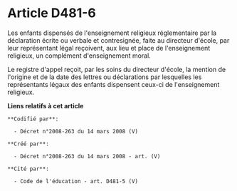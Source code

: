 # Article D481-6

Les enfants dispensés de l'enseignement religieux réglementaire par la déclaration écrite ou verbale et contresignée, faite
au directeur d'école, par leur représentant légal reçoivent, aux lieu et place de l'enseignement religieux, un complément
d'enseignement moral.

Le registre d'appel reçoit, par les soins du directeur d'école, la mention de l'origine et de la date des lettres ou
déclarations par lesquelles les représentants légaux des enfants dispensent ceux-ci de l'enseignement religieux.

**Liens relatifs à cet article**

	**Codifié par**:

	  - Décret n°2008-263 du 14 mars 2008 (V)

	**Créé par**:

	  - Décret n°2008-263 du 14 mars 2008 - art. (V)

	**Cité par**:

	  - Code de l'éducation - art. D481-5 (V)
